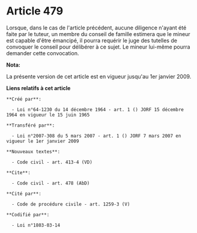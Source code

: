 # Article 479

Lorsque, dans le cas de l'article précédent, aucune diligence n'ayant été faite par le tuteur, un membre du conseil de
famille estimera que le mineur est capable d'être émancipé, il pourra requérir le juge des tutelles de convoquer le conseil
pour délibérer à ce sujet. Le mineur lui-même pourra demander cette convocation.

**Nota:**

La présente version de cet article est en vigueur jusqu'au 1er janvier 2009.

**Liens relatifs à cet article**

	**Créé par**:

	  - Loi n°64-1230 du 14 décembre 1964 - art. 1 () JORF 15 décembre 1964 en vigueur le 15 juin 1965

	**Transféré par**:

	  - Loi n°2007-308 du 5 mars 2007 - art. 1 () JORF 7 mars 2007 en vigueur le 1er janvier 2009

	**Nouveaux textes**:

	  - Code civil - art. 413-4 (VD)

	**Cite**:

	  - Code civil - art. 478 (AbD)

	**Cité par**:

	  - Code de procédure civile - art. 1259-3 (V)

	**Codifié par**:

	  - Loi n°1803-03-14
